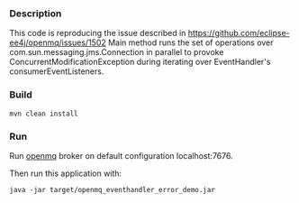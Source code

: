 ### Description
This code is reproducing the issue described in https://github.com/eclipse-ee4j/openmq/issues/1502
Main method runs the set of operations over com.sun.messaging.jms.Connection in parallel to provoke
ConcurrentModificationException during iterating over EventHandler's consumerEventListeners.

### Build
`
mvn clean install
`

### Run
Run [openmq](https://github.com/eclipse-ee4j/openmq) broker on default configuration localhost:7676.

Then run this application with: 

`
java -jar target/openmq_eventhandler_error_demo.jar
`
